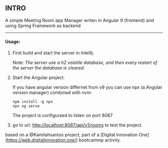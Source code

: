 ## INTRO

A simple Meeting Room app Manager writen in Angular 9 (frontend)  and using Spring Framework as backend

---

#### Usage:


1. First build and start the server in Intellij.

	Note: *The server use a h2 volatile database, and then every restart of the server the database is cleared.*


2. Start the Angular project:


	If you have angular version differnet from v9
you can use npx (a Angular version manager) combined with nvm:

	```
	npm install -g npx
	npx ng serve
	```
	The project is configuraed to listen on port 8087

3. go to url: [http://localhost:8087/api/v1/rooms](http://localhost:8087/api/v1/rooms) to test the project.


based on a @Kamilahsantos project, part of a  [Digital Innovation One] (https://web.digitalinnovation.one/) bootcammp activity.

